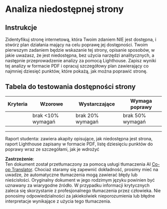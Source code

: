 <!--
CO_OP_TRANSLATOR_METADATA:
{
  "original_hash": "a258597a194e77d4fd469b3cd976b29e",
  "translation_date": "2025-08-24T12:57:20+00:00",
  "source_file": "1-getting-started-lessons/3-accessibility/assignment.md",
  "language_code": "pl"
}
-->
# Analiza niedostępnej strony

## Instrukcje

Zidentyfikuj stronę internetową, która Twoim zdaniem NIE jest dostępna, i stwórz plan działania mający na celu poprawę jej dostępności. 
Twoim pierwszym zadaniem będzie wskazanie tej strony, opisanie sposobów, w jakie uważasz, że jest niedostępna, bez użycia narzędzi analitycznych, a następnie przeprowadzenie analizy za pomocą Lighthouse. Zapisz wyniki tej analizy w formacie PDF i opracuj szczegółowy plan zawierający co najmniej dziesięć punktów, które pokażą, jak można poprawić stronę.

## Tabela do testowania dostępności strony

| Kryteria | Wzorowe | Wystarczające | Wymaga poprawy |
|----------|---------|---------------|----------------|
|          | brak <10% wymagań | brak 20% wymagań | brak 50% wymagań |

----
Raport studenta: zawiera akapity opisujące, jak niedostępna jest strona, raport Lighthouse zapisany w formacie PDF, listę dziesięciu punktów do poprawy wraz ze szczegółami, jak je wdrożyć

**Zastrzeżenie**:  
Ten dokument został przetłumaczony za pomocą usługi tłumaczenia AI [Co-op Translator](https://github.com/Azure/co-op-translator). Chociaż staramy się zapewnić dokładność, prosimy mieć na uwadze, że automatyczne tłumaczenia mogą zawierać błędy lub nieścisłości. Oryginalny dokument w jego rodzimym języku powinien być uznawany za wiarygodne źródło. W przypadku informacji krytycznych zaleca się skorzystanie z profesjonalnego tłumaczenia przez człowieka. Nie ponosimy odpowiedzialności za jakiekolwiek nieporozumienia lub błędne interpretacje wynikające z użycia tego tłumaczenia.